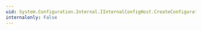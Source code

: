 ```yaml
---
uid: System.Configuration.Internal.IInternalConfigHost.CreateConfigurationContext(System.String,System.String)
internalonly: False
---
```

